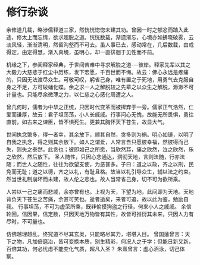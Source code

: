 # 修行杂谈

余修道几载，略涉儒释道三家，然恍恍惚惚未建其功。曾因一时之郁忿而踏入此途，修太上而忘情，欲求超脱之道。恍恍数载，渐遗渐忘，心境亦如拂晓破雾，云淡风轻，渐渐清明，然留沟壑而不可去。虽人事已去，感动常在，几后数载，由戒得定，由定得慧，渐入真境，虽明心，却一直徘徊于见性而不前。

机缘之下，参阅释家经典，于世间苦难中寻求解脱之道---彼岸。释家先辈以其之大毅力大慈悲于红尘中历练，发下宏愿，千百世而不悔。故云：佛心永远是疼痛的，只因无法渡尽众生。可敬可叹，躬省己身，唯有置之于死地，用勇气去克服自身之不足，方可破蛹化蝶。余之求一人之解脱较之先辈之以众生之解脱，渺渺不可计量也。只能尽余微薄之力，以仁慈之心感化周遭之人。

曾几何时，儒者为中华之正统，只因时代变革而被撵弃于一旁。儒家正气浩然，仁爱而谦厚，故云：君子坦荡荡，小人长戚戚。行事问心无愧，故能无所畏惧，勇往直前，如古来之谏臣，皆不惧死生。更兼其胸怀天下苍生，故显大气。

世间执念繁多，得一者幸，其余放下，顺其自然，贪多则为祸。明心如镜，以明了自我之执念，得之则其余放下。如人之谓爱，人常言吾只愿彼幸福，然彼得而己失，则失之泰然，此贪也；彼即如己之所愿，当欣然耳，痛之欣然，泣之欣然，乐之欣然，然后放下。
圣人随性，只因心念通达，洞彻天地，言则法随，行亦法随；而世人之随性，往往为欲望支使，为恶甚多。子曰：道之以政，齐之以刑，民免而无耻；道之以德，齐之以礼，有耻且格。故当以礼引导众生，辅以法之约束。然当世礼制崩坏而未建，故人伦之悲也。故人当常省己身，切不可为欲所乘。

人尝以一己之痛而悲戚，余亦曾有也。上视为天，下望为地，此间即为天地。天地背负天下苍生之苦痛，余甚可笑也。逝者逝矣，来者可追，故以此为鉴，勉励自我。
行事坦荡，不可为虚荣所乘，既非偷摸狗盗之行径，何来小人之戚戚。
余信轮回，信因果，信定数，只因天地万物皆有其性，故皆可推衍其未来，只因人力有尽时，不可量也。

仿佛越理越乱，终究道不尽其玄奥，只能略尽其力，堪堪入目。
曾国藩曾言：天下之物，凡加倍磨冶，皆可变换本质，别生精彩，何况人之于学；但能日新又新，百倍其功，何必忧虑不能变化气质，超凡入圣？
朱熹曾言：虚心涵泳，切己体察。
